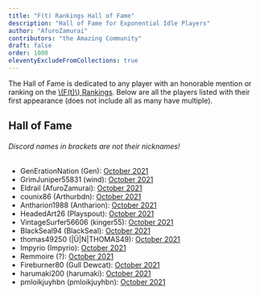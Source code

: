 ```yaml
---
title: "F(t) Rankings Hall of Fame"
description: "Hall of Fame for Exponential Idle Players"
author: "AfuroZamurai"
contributors: "the Amazing Community"
draft: false
order: 1000
eleventyExcludeFromCollections: true
---
```


The Hall of Fame is dedicated to any player with an honorable mention or ranking on the [\\(F(t)\\) Rankings](/rankings-main). Below are all the players listed with their first appearance (does not include all as many have multiple). 

## Hall of Fame

###### Discord names in brackets are not their nicknames!

- GenErationNation (Gen): [October 2021](/ranking-news/2021-oct)
- GrimJuniper55831 (wind): [October 2021](/ranking-news/2021-oct)
- Eldrail (AfuroZamurai): [October 2021](/ranking-news/2021-oct)
- counix86 (Arthurbdn): [October 2021](/ranking-news/2021-oct)
- Antharion1988 (Antharion): [October 2021](/ranking-news/2021-oct)
- HeadedArt26 (Playspout): [October 2021](/ranking-news/2021-oct)
- VintageSurfer56606 (kinger55): [October 2021](/ranking-news/2021-oct)
- BlackSeal94 (BlackSeal): [October 2021](/ranking-news/2021-oct)
- thomas49250 (|Ü|N|THOMAS49): [October 2021](/ranking-news/2021-oct)
- Impyrio (Impyrio): [October 2021](/ranking-news/2021-oct)
- Remmoire (?): [October 2021](/ranking-news/2021-oct)
- Fireburner80 (Gull Dewcat): [October 2021](/ranking-news/2021-oct)
- harumaki200 (harumaki): [October 2021](/ranking-news/2021-oct)
- pmloikjuyhbn (pmloikjuyhbn): [October 2021](/ranking-news/2021-oct)
